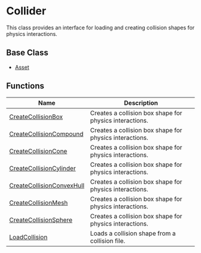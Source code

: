 # Collider

This class provides an interface for loading and creating collision shapes for physics interactions.

## Base Class ##

- [Asset](CPP_Asset.md)

## Functions ##

| Name | Description |
| ----- | ----- |
| [CreateCollisionBox](CPP_CreateCollisionBox_32f.md) | Creates a collision box shape for physics interactions. |
| [CreateCollisionCompound](CPP_CreateCollisionCompound.md) | Creates a collision box shape for physics interactions. |
| [CreateCollisionCone](CPP_CreateCollisionCone_32f.md) | Creates a collision box shape for physics interactions. |
| [CreateCollisionCylinder](CPP_CreateCollisionCylinder_32f.md) | Creates a collision box shape for physics interactions. |
| [CreateCollisionConvexHull](CPP_CreateCollisionConvexHull.md) | Creates a collision box shape for physics interactions. |
| [CreateCollisionMesh](CPP_CreateCollisionMesh.md) | Creates a collision box shape for physics interactions. |
| [CreateCollisionSphere](CPP_CreateCollisionSphere_32f.md) | Creates a collision box shape for physics interactions. |
| [LoadCollision](CPP_LoadCollision.md) | Loads a collision shape from a collision file. |
